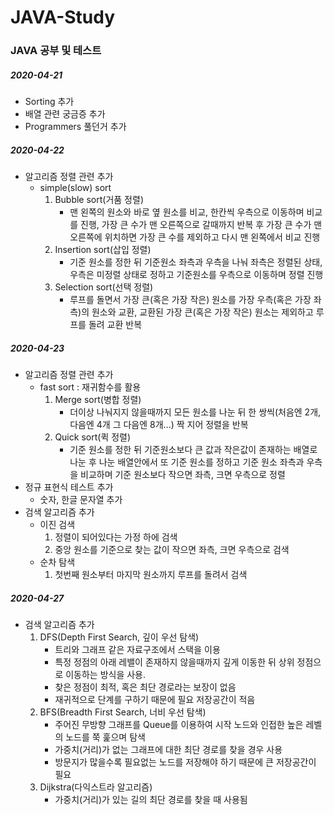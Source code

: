 # JAVA-Study
### JAVA 공부 및 테스트

##### 2020-04-21
* Sorting 추가
* 배열 관련 궁금증 추가
* Programmers 풀던거 추가

##### 2020-04-22
* 알고리즘 정렬 관련 추가
	- simple(slow) sort
		1. Bubble sort(거품 정렬)
  			+ 맨 왼쪽의 원소와 바로 옆 원소를 비교, 한칸씩 우측으로 이동하며 비교를 진행, 가장 큰 수가 맨 오른쪽으로 갈때까지 반복 후 가장 큰 수가 맨 오른쪽에 위치하면 가장 큰 수를 제외하고 다시 맨 왼쪽에서 비교 진행
		2. Insertion sort(삽입 정렬)
			+ 기준 원소를 정한 뒤 기준원소 좌측과 우측을 나눠 좌측은 정렬된 상태, 우측은 미정렬 상태로 정하고 기준원소를 우측으로 이동하며 정렬 진행
		3. Selection sort(선택 정렬)
			+ 루프를 돌면서 가장 큰(혹은 가장 작은) 원소를 가장 우측(혹은 가장 좌측)의 원소와 교환, 교환된 가장 큰(혹은 가장 작은) 원소는 제외하고 루프를 돌려 교환 반복

##### 2020-04-23
* 알고리즘 정렬 관련 추가
	- fast sort
	: 재귀함수를 활용
		1. Merge sort(병합 정렬)
			+ 더이상 나눠지지 않을때까지 모든 원소를 나눈 뒤 한 쌍씩(처음엔 2개, 다음엔 4개 그 다음엔 8개...) 짝 지어 정렬을 반복
		2. Quick sort(퀵 정렬)
			+ 기준 원소를 정한 뒤 기준원소보다 큰 값과 작은값이 존재하는 배열로 나눈 후 나눈 배열안에서 또 기준 원소를 정하고 기준 원소 좌측과 우측을 비교하며 기준 원소보다 작으면 좌측, 크면 우측으로 정렬
* 정규 표현식 테스트 추가
	- 숫자, 한글 문자열 추가
* 검색 알고리즘 추가
	- 이진 검색
		1. 정렬이 되어있다는 가정 하에 검색
		2. 중앙 원소를 기준으로 찾는 값이 작으면 좌측, 크면 우측으로 검색
	- 순차 탐색
		1. 첫번째 원소부터 마지막 원소까지 루프를 돌려서 검색
		
##### 2020-04-27
* 검색 알고리즘 추가
	1. DFS(Depth First Search, 깊이 우선 탐색)
		- 트리와 그래프 같은 자료구조에서 스택을 이용
		- 특정 정점의 아래 레밸이 존재하지 않을때까지 깊게 이동한 뒤 상위 정점으로 이동하는 방식을 사용.
		- 찾은 정점이 최적, 혹은 최단 경로라는 보장이 없음
		- 재귀적으로 단계를 구하기 때문에 필요 저장공간이 적음
	2. BFS(Breadth First Search, 너비 우선 탐색)
		- 주어진 무방향 그래프를 Queue를 이용하여 시작 노드와 인접한 높은 레벨의 노드를 쭉 훑으며 탐색
		- 가중치(거리)가 없는 그래프에 대한 최단 경로를 찾을 경우 사용
		- 방문지가 많을수록 필요없는 노드를 저장해야 하기 때문에 큰 저장공간이 필요
	3. Dijkstra(다익스트라 알고리즘)
		- 가중치(거리)가 있는 길의 최단 경로를 찾을 때 사용됨

